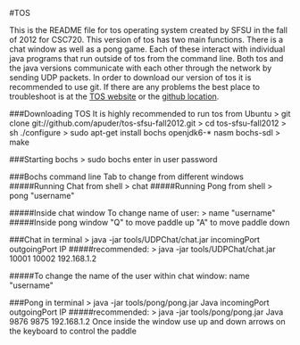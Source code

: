 #TOS

This is the README file for tos operating system created by SFSU 
in the fall of 2012 for CSC720. This version of tos has two main functions.
There is a chat window as well as a pong game. Each of these interact with
individual java programs that run outside of tos from the command line.
Both tos and the java versions communicate with each other through the network
by sending UDP packets. In order to download our version of tos it is 
recommended to use git. If there are any problems the best place to troubleshoot is at the [TOS website](ttp://pear.sfsu.edu/csc720/tos/) or the [github location](https://github.com/apuder/tos-sfsu-fall2012).


###Downloading TOS
	It is highly recommended to run tos from Ubuntu
	> git clone git://github.com/apuder/tos-sfsu-fall2012.git
	> cd tos-sfsu-fall2012
	> sh ./configure
	> sudo apt-get install bochs openjdk6-* nasm bochs-sdl
	> make
	
###Starting bochs
	> sudo bochs
	enter in user password


###Bochs command line
	Tab to change from different windows
#####Running Chat from shell
		> chat
#####Running Pong from shell
		> pong "username"

#####Inside chat window
		To change name of user: > name "username"
#####Inside pong window
		"Q" to move paddle up
		"A" to move paddle down 


###Chat in terminal
	> java -jar tools/UDPChat/chat.jar incomingPort outgoingPort IP
#####recommended: 
 		> java -jar tools/UDPChat/chat.jar 10001 10002 192.168.1.2

#####To change the name of the user within chat window:
 		name "username"

###Pong in terminal
	> java -jar tools/pong/pong.jar Java incomingPort outgoingPort IP
#####recommended:
		> java -jar tools/pong/pong.jar Java 9876 9875 192.168.1.2
	Once inside the window use up and down arrows on the keyboard to control the paddle
